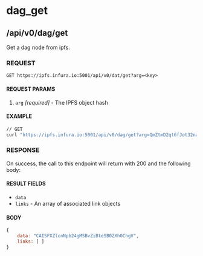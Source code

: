 # dag_get

## /api/v0/dag/get

Get a dag node from ipfs.

### REQUEST

`GET https://ipfs.infura.io:5001/api/v0/dat/get?arg=<key>`

#### REQUEST PARAMS
1. `arg` _[required]_ - The IPFS object hash

#### EXAMPLE
```bash
// GET
curl "https://ipfs.infura.io:5001/api/v0/dag/get?arg=QmZtmD2qt6fJot32nabSP3CUjicnypEBz7bHVDhPQt9aAy"
```

### RESPONSE

On success, the call to this endpoint will return with 200 and the following body:

#### RESULT FIELDS
- `data`
- `links` - An array of associated link objects

#### BODY
```js
{
    data: "CAISFXZlcnNpb24gMSBvZiBteSB0ZXh0ChgV",
    links: [ ]
}
```